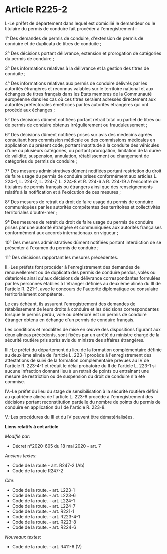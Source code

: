 # Article R225-2

I.-Le préfet de département dans lequel est domicilié le demandeur ou le titulaire du permis de conduire fait procéder à
l'enregistrement :

1° Des demandes de permis de conduire, d'extension de permis de conduire et de duplicata de titres de conduite ;

2° Des décisions portant délivrance, extension et prorogation de catégories du permis de conduire ;

3° Des informations relatives à la délivrance et la gestion des titres de conduite ;

4° Des informations relatives aux permis de conduire délivrés par les autorités étrangères et reconnus valables sur le
territoire national et aux échanges de titres français dans les Etats membres de la Communauté européenne dans les cas où ces
titres seraient adressés directement aux autorités préfectorales émettrices par les autorités étrangères qui ont procédé aux
échanges ;

5° Des décisions dûment notifiées portant retrait total ou partiel de titres ou de permis de conduire obtenus irrégulièrement
ou frauduleusement ;

6° Des décisions dûment notifiées prises sur avis des médecins agréés consultant hors commission médicale ou des commissions
médicales en application du présent code, portant inaptitude à la conduite des véhicules d'une ou plusieurs catégories, ou
portant prorogation, limitation de la durée de validité, suspension, annulation, rétablissement ou changement de catégories
du permis de conduire ;

7° Des mesures administratives dûment notifiées portant restriction du droit de faire usage du permis de conduire prises
conformément aux articles L. 224-1, L. 224-2, L. 224-7, L. 224-8 et R. 224-6 à R. 224-19 à l'encontre de titulaires de permis
français ou étrangers ainsi que des renseignements relatifs à la notification et à l'exécution de ces mesures ;

8° Des mesures de retrait du droit de faire usage du permis de conduire communiquées par les autorités compétentes des
territoires et collectivités territoriales d'outre-mer ;

9° Des mesures de retrait du droit de faire usage du permis de conduire prises par une autorité étrangère et communiquées aux
autorités françaises conformément aux accords internationaux en vigueur ;

10° Des mesures administratives dûment notifiées portant interdiction de se présenter à l'examen du permis de conduire ;

11° Des décisions rapportant les mesures précédentes.

II.-Les préfets font procéder à l'enregistrement des demandes de renouvellement ou de duplicata des permis de conduire
perdus, volés ou détériorés ainsi qu'aux décisions de délivrance correspondantes formulées par les personnes établies à
l'étranger définies au deuxième alinéa du III de l'article R. 221-1, avec le concours de l'autorité diplomatique ou
consulaire territorialement compétente.

Le cas échéant, ils assurent l'enregistrement des demandes de rétablissement de leurs droits à conduire et les décisions
correspondantes lorsque le permis perdu, volé ou détérioré est un permis de conduire étranger obtenu en échange d'un permis
de conduire français.

Les conditions et modalités de mise en œuvre des dispositions figurant aux deux alinéas précédents, sont fixées par un arrêté
du ministre chargé de la sécurité routière pris après avis du ministre des affaires étrangères.

III.-Le préfet du département du lieu de la formation complémentaire définie au deuxième alinéa de l'article L. 223-1 procède
à l'enregistrement des attestations de suivi de la formation complémentaire prévues au IV de l'article R. 223-4-1 et réduit
le délai probatoire du II de l'article L. 223-1 si aucune infraction donnant lieu à un retrait de points ou entraînant une
mesure de restriction ou de suspension du droit de conduire n'a été commise.

IV.-Le préfet du lieu du stage de sensibilisation à la sécurité routière défini au quatrième alinéa de l'article L. 223-6
procède à l'enregistrement des décisions portant reconstitution partielle du nombre de points du permis de conduire en
application du I de l'article R. 223-8.

V.-Les procédures du III et du IV peuvent être dématérialisées.

**Liens relatifs à cet article**

_Modifié par_:

  - Décret n°2020-605 du 18 mai 2020 - art. 7

_Anciens textes_:

  - Code de la route - art. R247-2 (Ab)
  - Code de la route R247-2

_Cite_:

  - Code de la route. - art. L223-1
  - Code de la route. - art. L223-6
  - Code de la route. - art. L224-1
  - Code de la route. - art. L224-7
  - Code de la route. - art. R221-1
  - Code de la route. - art. R223-4-1
  - Code de la route. - art. R223-8
  - Code de la route. - art. R224-6

_Nouveaux textes_:

  - Code de la route. - art. R411-6 (V)
